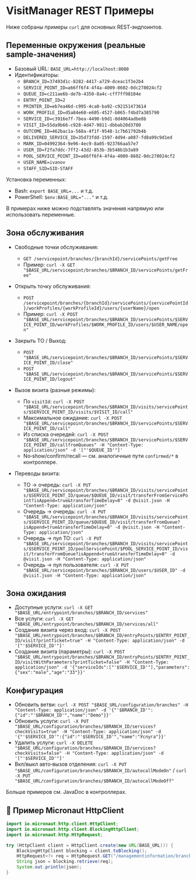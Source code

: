 # VisitManager REST Примеры

Ниже собраны примеры `curl` для основных REST‑эндпоинтов.

## Переменные окружения (реальные sample‑значения)

- Базовый URL: `BASE_URL=http://localhost:8080`
- Идентификаторы:
  - `BRANCH_ID=37493d1c-8282-4417-a729-dceac1f3e2b4`
  - `SERVICE_POINT_ID=a66ff6f4-4f4a-4009-8602-0dc278024cf2`
  - `QUEUE_ID=c211ae6b-de7b-4350-8a4c-cff7ff98104e`
  - `ENTRY_POINT_ID=2`
  - `PRINTER_ID=eb7ea46d-c995-4ca0-ba92-c92151473614`
  - `WORK_PROFILE_ID=d5a84e60-e605-4527-b065-f4bd7a385790`
  - `SERVICE_ID=c3916e7f-7bea-4490-b9d1-0d4064adbe8b`
  - `VISIT_ID=55da9b66-c928-4d47-9811-dbbab20d3780`
  - `OUTCOME_ID=462bac1a-568a-4f1f-9548-1c7b61792b4b`
  - `DELIVERED_SERVICE_ID=35d73fdd-1597-4d94-a087-fd8a99c9d1ed`
  - `MARK_ID=04992364-9e96-4ec9-8a05-923766aa57e7`
  - `USER_ID=f2fa7ddc-7ff2-43d2-853b-3b548b1b3a89`
  - `POOL_SERVICE_POINT_ID=a66ff6f4-4f4a-4009-8602-0dc278024cf2`
  - `USER_NAME=ivanov`
  - `STAFF_SID=SID-STAFF`

Установка переменных:
- Bash: `export BASE_URL=...` и т.д.
- PowerShell: `$env:BASE_URL="..."` и т.д.

В примерах ниже можно подставлять значения напрямую или использовать переменные.

## Зона обслуживания

- Свободные точки обслуживания:
  - `GET /servicepoint/branches/{branchId}/servicePoints/getFree`
  - Пример: `curl -X GET "$BASE_URL/servicepoint/branches/$BRANCH_ID/servicePoints/getFree"`

- Открыть точку обслуживания:
  - `POST /servicepoint/branches/{branchId}/servicePoints/{servicePointId}/workProfiles/{workProfileId}/users/{userName}/open`
  - Пример: `curl -X POST "$BASE_URL/servicepoint/branches/$BRANCH_ID/servicePoints/$SERVICE_POINT_ID/workProfiles/$WORK_PROFILE_ID/users/$USER_NAME/open"`

- Закрыть ТО / Выход:
  - `POST "$BASE_URL/servicepoint/branches/$BRANCH_ID/servicePoints/$SERVICE_POINT_ID/close"`
  - `POST "$BASE_URL/servicepoint/branches/$BRANCH_ID/servicePoints/$SERVICE_POINT_ID/logout"`

- Вызов визита (разные режимы):
  - По `visitId`: `curl -X POST "$BASE_URL/servicepoint/branches/$BRANCH_ID/visits/servicePoints/$SERVICE_POINT_ID/visits/$VISIT_ID/call"`
  - Максимальное ожидание: `curl -X POST "$BASE_URL/servicepoint/branches/$BRANCH_ID/servicePoints/$SERVICE_POINT_ID/call"`
  - Из списка очередей: `curl -X POST "$BASE_URL/servicepoint/branches/$BRANCH_ID/servicePoints/$SERVICE_POINT_ID/callfromQueues" -H "Content-Type: application/json" -d '["'$QUEUE_ID'"]'`
  - No‑show/confirm/recall — см. аналогичные пути `confirmed/*` в контроллере.

- Переводы визита:
  - ТО → очередь: `curl -X PUT "$BASE_URL/servicepoint/branches/$BRANCH_ID/visits/servicePoints/$SERVICE_POINT_ID/queue/$QUEUE_ID/visit/transferFromServicePoint?isAppend=true&transferTimeDelay=0" -d @visit.json -H "Content-Type: application/json"`
  - Очередь → очередь: `curl -X PUT "$BASE_URL/servicepoint/branches/$BRANCH_ID/visits/servicePoints/$SERVICE_POINT_ID/queue/$QUEUE_ID/visit/transferFromQueue?isAppend=true&transferTimeDelay=0" -d @visit.json -H "Content-Type: application/json"`
  - Очередь → пул ТО: `curl -X PUT "$BASE_URL/servicepoint/branches/$BRANCH_ID/visits/servicePoints/$SERVICE_POINT_ID/poolServicePoint/$POOL_SERVICE_POINT_ID/visit/transferFromQueue?isAppend=true&transferTimeDelay=0" -d @visit.json -H "Content-Type: application/json"`
  - Очередь → пул пользователя: `curl -X PUT "$BASE_URL/servicepoint/branches/$BRANCH_ID/users/$USER_ID" -d @visit.json -H "Content-Type: application/json"`

## Зона ожидания

- Доступные услуги: `curl -X GET "$BASE_URL/entrypoint/branches/$BRANCH_ID/services"`
- Все услуги: `curl -X GET "$BASE_URL/entrypoint/branches/$BRANCH_ID/services/all"`
- Создание визита через вход: `curl -X POST "$BASE_URL/entrypoint/branches/$BRANCH_ID/entryPoints/$ENTRY_POINT_ID/visit?printTicket=true" -H "Content-Type: application/json" -d '["'$SERVICE_ID'"]'`
- Создание визита (параметры): `curl -X POST "$BASE_URL/entrypoint/branches/$BRANCH_ID/entryPoints/$ENTRY_POINT_ID/visitWithParameters?printTicket=false" -H "Content-Type: application/json" -d '{"serviceIds":["'$SERVICE_ID'"],"parameters":{"sex":"male","age":"33"}}'`

## Конфигурация

- Обновить ветви: `curl -X POST "$BASE_URL/configuration/branches" -H "Content-Type: application/json" -d '{"'$BRANCH_ID'":{"id":"'$BRANCH_ID'","name":"Demo"}}'`
- Обновить услуги: `curl -X PUT "$BASE_URL/configuration/branches/$BRANCH_ID/services?checkVisits=true" -H "Content-Type: application/json" -d '{"'$SERVICE_ID'":{"id":"'$SERVICE_ID'","name":"Услуга"}}'`
- Удалить услуги: `curl -X DELETE "$BASE_URL/configuration/branches/$BRANCH_ID/services?checkVisits=false" -H "Content-Type: application/json" -d '["'$SERVICE_ID'"]'`
- Вкл/выкл авто‑вызов отделения: `curl -X PUT "$BASE_URL/configuration/branches/$BRANCH_ID/autocallModeOn"` / `curl -X PUT "$BASE_URL/configuration/branches/$BRANCH_ID/autocallModeOff"`

Больше примеров см. JavaDoc в контроллерах.

## 📘 Пример Micronaut HttpClient

```java
import io.micronaut.http.client.HttpClient;
import io.micronaut.http.client.BlockingHttpClient;
import io.micronaut.http.HttpRequest;

try (HttpClient client = HttpClient.create(new URL(BASE_URL))) {
    BlockingHttpClient blocking = client.toBlocking();
    HttpRequest<?> req = HttpRequest.GET("/managementinformation/branches");
    String json = blocking.retrieve(req);
    System.out.println(json);
}
```
